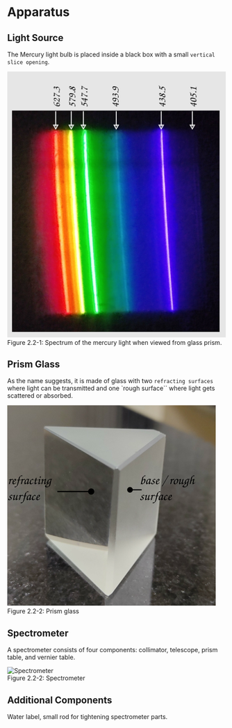 # Apparatus

## Light Source
The Mercury light bulb is placed inside a black box with a small `vertical slice opening`.

![Spectrum](img/img02-02-01.svg)  
Figure 2.2-1: Spectrum of the mercury light when viewed from glass prism.

## Prism Glass
As the name suggests, it is made of glass with two `refracting surfaces` where light can be transmitted and one `rough surface`` where light gets scattered or absorbed.

![Prism Glass](img/img02-02-02.svg)  
Figure 2.2-2: Prism glass

## Spectrometer
A spectrometer consists of four components: collimator, telescope, prism table, and vernier table.

![Spectrometer](img/img02-02-03.svg)  
Figure 2.2-2: Spectrometer


## Additional Components
Water label, small rod for tightening spectrometer parts.
